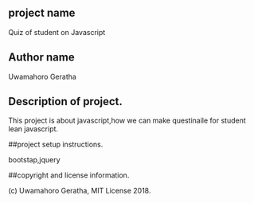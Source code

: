 ## project name

Quiz of student on Javascript

## Author name

Uwamahoro Geratha

## Description of project.

This project is about javascript,how we can make questinaile for student lean javascript.

##project setup instructions.

bootstap,jquery

##copyright and license information.

(c) Uwamahoro Geratha, MIT License 2018.
